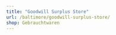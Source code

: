 ```yaml
---
title: "Goodwill Surplus Store"
url: /baltimore/goodwill-surplus-store/
shop: Gebrauchtwaren
---
```

